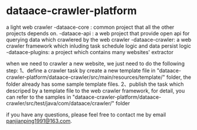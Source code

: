 # dataace-crawler-platform
a light web crawler
-dataace-core : common project that all the other projects depends on.
-dataace-api : a web project that provide open api for querying data which crawlered by the web crawler
-dataace-crawler: a web crawler framework which inluding  task schedule logic and data persist logic
-dataace-plugins: a project which contains many websites' extractor

when we need to crawler a new website, we just need to do the following step:
 1、define a crawler task by create a new template file in 
"dataace-crawler-platform/dataace-crawler/src/main/resources/template/" folder, the folder already has some sample template files.
 2、publish the task which descriped by a template file to the web crawler framework, for detail, you can refer to the samples in
 "dataace-crawler-platform/dataace-crawler/src/test/java/com/dataace/crawler/" folder
 
 if you have any questions, please feel free to contact me by email panjianping1991@163.com.

